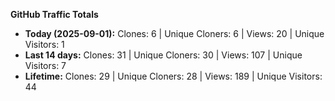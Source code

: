
**GitHub Traffic Totals**

- **Today (2025-09-01):** Clones: 6 | Unique Cloners: 6 | Views: 20 | Unique Visitors: 1
- **Last 14 days:** Clones: 31 | Unique Cloners: 30 | Views: 107 | Unique Visitors: 7
- **Lifetime:** Clones: 29 | Unique Cloners: 28 | Views: 189 | Unique Visitors: 44
